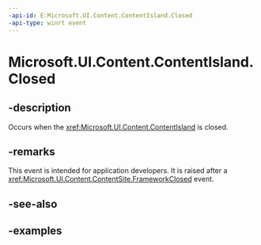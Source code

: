 ```yaml
---
-api-id: E:Microsoft.UI.Content.ContentIsland.Closed
-api-type: winrt event
---
```


# Microsoft.UI.Content.ContentIsland.Closed

<!--
public event Microsoft.UI.ClosableNotifierHandler Closed;
-->

## -description

Occurs when the <xref:Microsoft.UI.Content.ContentIsland> is closed.

## -remarks

This event is intended for application developers. It is raised after a <xref:Microsoft.UI.Content.ContentSite.FrameworkClosed> event.

## -see-also

## -examples
